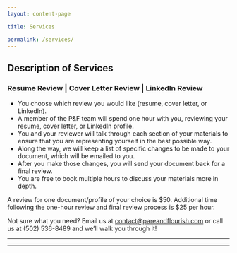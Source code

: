 ```yaml
---
layout: content-page

title: Services

permalink: /services/
---
```


## Description of Services

### Resume Review | Cover Letter Review | LinkedIn Review

<ul>
  <li>You choose which review you would like (resume, cover letter, or LinkedIn).</li>
  <li>A member of the P&F team will spend one hour with you, reviewing your resume, cover letter, or LinkedIn profile.</li>
  <li>You and your reviewer will talk through each section of your materials to ensure that you are representing yourself in the best possible way.</li>
  <li>Along the way, we will keep a list of specific changes to be made to your document, which will be emailed to you.</li>
  <li>After you make those changes, you will send your document back for a final review.</li>
  <li>You are free to book multiple hours to discuss your materials more in depth.</li>
</ul>
 
A review for one document/profile of your choice is $50. Additional time following the one-hour review and final review process is $25 per hour. 

Not sure what you need? Email us at contact@pareandflourish.com or call us at (502) 536-8489 and we’ll walk you through it! 

<hr class="secondary">

<div id="TTE-b5c48cd4-d347-4b39-88df-65d32d78dddc"></div>
<script src="https://d3saea0ftg7bjt.cloudfront.net/embed/js/embed.min.js"></script>
<script>
  window.TTE.init({
    targetDivId: "TTE-b5c48cd4-d347-4b39-88df-65d32d78dddc",
    uuid: "b5c48cd4-d347-4b39-88df-65d32d78dddc"
  });
</script>

<hr class="secondary">